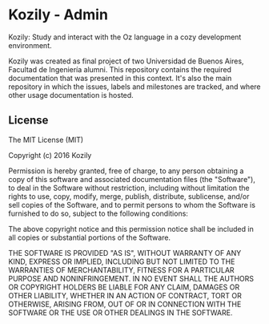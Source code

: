 # Kozily - Admin

Kozily: Study and interact with the Oz language in a cozy development
environment.

Kozily was created as final project of two Universidad de Buenos Aires,
Facultad de Ingeniería alumni. This repository contains the required
documentation that was presented in this context. It's also the main repository
in which the issues, labels and milestones are tracked, and where other usage
documentation is hosted.

## License

The MIT License (MIT)

Copyright (c) 2016 Kozily

Permission is hereby granted, free of charge, to any person obtaining a copy
of this software and associated documentation files (the "Software"), to deal
in the Software without restriction, including without limitation the rights
to use, copy, modify, merge, publish, distribute, sublicense, and/or sell
copies of the Software, and to permit persons to whom the Software is
furnished to do so, subject to the following conditions:

The above copyright notice and this permission notice shall be included in all
copies or substantial portions of the Software.

THE SOFTWARE IS PROVIDED "AS IS", WITHOUT WARRANTY OF ANY KIND, EXPRESS OR
IMPLIED, INCLUDING BUT NOT LIMITED TO THE WARRANTIES OF MERCHANTABILITY,
FITNESS FOR A PARTICULAR PURPOSE AND NONINFRINGEMENT. IN NO EVENT SHALL THE
AUTHORS OR COPYRIGHT HOLDERS BE LIABLE FOR ANY CLAIM, DAMAGES OR OTHER
LIABILITY, WHETHER IN AN ACTION OF CONTRACT, TORT OR OTHERWISE, ARISING FROM,
OUT OF OR IN CONNECTION WITH THE SOFTWARE OR THE USE OR OTHER DEALINGS IN THE
SOFTWARE.

